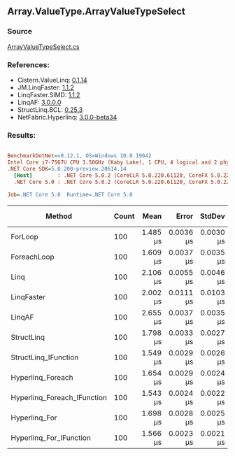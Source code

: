 ﻿## Array.ValueType.ArrayValueTypeSelect

### Source
[ArrayValueTypeSelect.cs](../LinqBenchmarks/Array/ValueType/ArrayValueTypeSelect.cs)

### References:
- Cistern.ValueLinq: [0.1.14](https://www.nuget.org/packages/Cistern.ValueLinq/0.1.14)
- JM.LinqFaster: [1.1.2](https://www.nuget.org/packages/JM.LinqFaster/1.1.2)
- LinqFaster.SIMD: [1.1.2](https://www.nuget.org/packages/LinqFaster.SIMD/1.0.3)
- LinqAF: [3.0.0.0](https://www.nuget.org/packages/LinqAF/3.0.0.0)
- StructLinq.BCL: [0.25.3](https://www.nuget.org/packages/StructLinq.BCL/0.25.3)
- NetFabric.Hyperlinq: [3.0.0-beta34](https://www.nuget.org/packages/NetFabric.Hyperlinq/3.0.0-beta34)

### Results:
``` ini

BenchmarkDotNet=v0.12.1, OS=Windows 10.0.19042
Intel Core i7-7567U CPU 3.50GHz (Kaby Lake), 1 CPU, 4 logical and 2 physical cores
.NET Core SDK=5.0.200-preview.20614.14
  [Host]        : .NET Core 5.0.2 (CoreCLR 5.0.220.61120, CoreFX 5.0.220.61120), X64 RyuJIT
  .NET Core 5.0 : .NET Core 5.0.2 (CoreCLR 5.0.220.61120, CoreFX 5.0.220.61120), X64 RyuJIT

Job=.NET Core 5.0  Runtime=.NET Core 5.0  

```
|                      Method | Count |     Mean |     Error |    StdDev | Ratio |  Gen 0 | Gen 1 | Gen 2 | Allocated |
|---------------------------- |------ |---------:|----------:|----------:|------:|-------:|------:|------:|----------:|
|                     ForLoop |   100 | 1.485 μs | 0.0036 μs | 0.0030 μs |  1.00 |      - |     - |     - |         - |
|                 ForeachLoop |   100 | 1.609 μs | 0.0037 μs | 0.0035 μs |  1.08 |      - |     - |     - |         - |
|                        Linq |   100 | 2.106 μs | 0.0055 μs | 0.0046 μs |  1.42 | 0.0381 |     - |     - |      80 B |
|                  LinqFaster |   100 | 2.002 μs | 0.0111 μs | 0.0103 μs |  1.35 | 1.9226 |     - |     - |    4024 B |
|                      LinqAF |   100 | 2.655 μs | 0.0037 μs | 0.0035 μs |  1.79 |      - |     - |     - |         - |
|                  StructLinq |   100 | 1.798 μs | 0.0033 μs | 0.0027 μs |  1.21 | 0.0153 |     - |     - |      32 B |
|        StructLinq_IFunction |   100 | 1.549 μs | 0.0029 μs | 0.0026 μs |  1.04 |      - |     - |     - |         - |
|           Hyperlinq_Foreach |   100 | 1.654 μs | 0.0029 μs | 0.0024 μs |  1.11 |      - |     - |     - |         - |
| Hyperlinq_Foreach_IFunction |   100 | 1.543 μs | 0.0024 μs | 0.0022 μs |  1.04 |      - |     - |     - |         - |
|               Hyperlinq_For |   100 | 1.698 μs | 0.0028 μs | 0.0025 μs |  1.14 |      - |     - |     - |         - |
|     Hyperlinq_For_IFunction |   100 | 1.566 μs | 0.0023 μs | 0.0021 μs |  1.05 |      - |     - |     - |         - |
